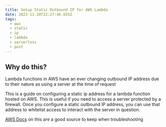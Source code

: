 ```yaml
---
title: Setup Static Outbound IP for AWS Lambda
date: 2023-11-20T22:27:46.655Z
tags:
  - aws
  - static
  - ip
  - lambda
  - serverless
  - post
---
```

## Why do this?
Lambda functions in AWS have an ever changing outbound IP address due to their nature as using a server at the time of request

This is a guide on configuring a static ip address for a lambda function hosted on AWS. This is useful if you need to access a server protected by a firewall. Once you configure a static outbound IP address, you can use that address to whitelist access to interact with the server in question.

[AWS Docs](https://docs.aws.amazon.com/prescriptive-guidance/latest/patterns/generate-a-static-outbound-ip-address-using-a-lambda-function-amazon-vpc-and-a-serverless-architecture.html) on this are a good source to keep when troubleshooting



